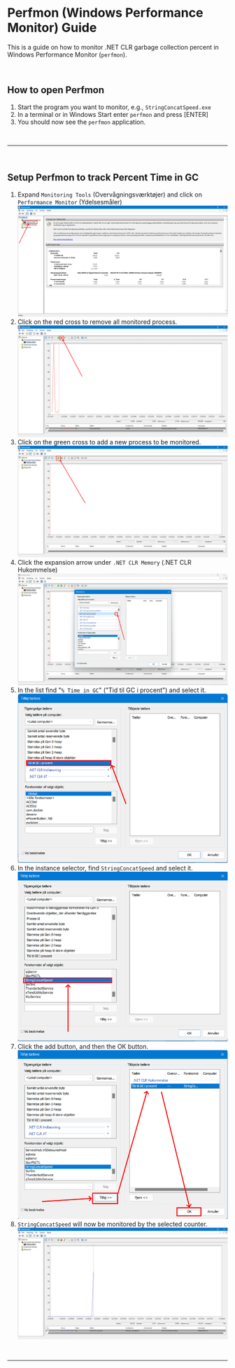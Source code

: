 # Perfmon (Windows Performance Monitor) Guide

This is a guide on how to monitor .NET CLR garbage collection percent in Windows Performance Monitor (`perfmon`).

</br>

## How to open Perfmon

1. Start the program you want to monitor, e.g., `StringConcatSpeed.exe`
2. In a terminal or in Windows Start enter `perfmon` and press [ENTER]
3. You should now see the `perfmon` application.

</br>

---

</br>

## Setup Perfmon to track Percent Time in GC

1. Expand `Monitoring Tools` (Overvågningsværktøjer) and click on `Performance Monitor` (Ydelsesmåler)
![Step1](perfmon/perfmon_1.png)
2. Click on the red cross to remove all monitored process.
![Step2](perfmon/perfmon_2.png)
3. Click on the green cross to add a new process to be monitored.
![Step3](perfmon/perfmon_3.png)
4. Click the expansion arrow under `.NET CLR Memory` (.NET CLR Hukommelse)
![Step4](perfmon/perfmon_4.png)
5. In the list find "`% Time in GC`" ("Tid til GC i procent") and select it.
![Step5](perfmon/perfmon_5.png)
6. In the instance selector, find `StringConcatSpeed` and select it.
![Step6](perfmon/perfmon_6.png)
7. Click the add button, and then the OK button.
![Step7](perfmon/perfmon_7.png)
8. `StringConcatSpeed` will now be monitored by the selected counter.
![Step8](perfmon/perfmon_8.png)

</br>

---
